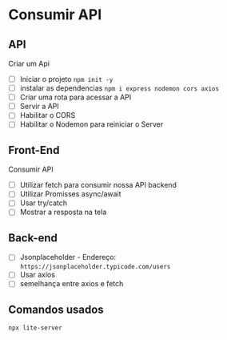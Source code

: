 # Consumir API

## API

Criar um Api

- [ ] Iniciar o projeto `npm init -y`
- [ ] instalar as dependencias `npm i express nodemon cors axios`
- [ ] Criar uma rota para acessar a API
- [ ] Servir a API
- [ ] Habilitar o CORS
- [ ] Habilitar o Nodemon para reiniciar o Server

## Front-End

Consumir API

- [ ] Utilizar fetch para consumir nossa API backend
- [ ] Utilizar Promisses async/await
- [ ] Usar try/catch
- [ ] Mostrar a resposta na tela

## Back-end

- [ ] Jsonplaceholder - Endereço: `https://jsonplaceholder.typicode.com/users`
- [ ] Usar axios
- [ ] semelhança entre axios e fetch

## Comandos usados

`npx lite-server`
